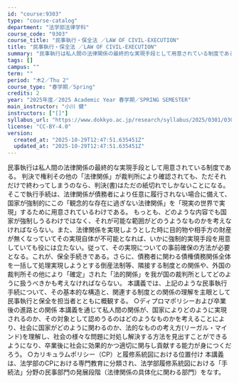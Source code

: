 ```yaml
---
id: "course:9303"
type: "course-catalog"
department: "法学部法律学科"
course_code: "9303"
course_title: "民事執行・保全法 ／LAW OF CIVIL-EXECUTION"
title: "民事執行・保全法 ／LAW OF CIVIL-EXECUTION"
summary: "民事執行は私人間の法律関係の最終的な実現手段として用意されている制度である。 判決で権利その他の「法律関係」が裁判所により確認されても、ただそれだけで終わってしまうのなら、判決(書)はただの紙切れでしかないことになる。そこで執行手続は、法律…"
tags: []
campus: ""
term: ""
period: "木2／Thu 2"
course_type: "春学期／Spring"
credits: 2
year: "2025年度／2025 Academic Year 春学期／SPRING SEMESTER"
main_instructor: "小川 健"
instructors: ["[]"]
syllabus_url: "https://www.dokkyo.ac.jp/research/syllabus/2025/0301/0301_09303_ja_JP.html"
license: "CC-BY-4.0"
version:
  created_at: "2025-10-29T12:47:51.635451Z"
  updated_at: "2025-10-29T12:47:51.635451Z"
---
```

民事執行は私人間の法律関係の最終的な実現手段として用意されている制度である。 判決で権利その他の「法律関係」が裁判所により確認されても、ただそれだけで終わってしまうのなら、判決(書)はただの紙切れでしかないことになる。そこで執行手続は、法律関係が債務者により任意に履行されない場合に備えて、国家が強制的にこの「観念的な存在に過ぎない法律関係」を「現実の世界で実現」するために用意されているわけである。 もっとも、どのような内容でも国家が強制しうるわけではなく、それが可能な範囲がどのうようなものかを考えなければならない。また、法律関係を実現しようとした時に目的物や相手方の財産が無くなっていてその実現自体が不可能となれば、いかに強制的実現手段を用意していても役には立たない。従って、その実現についての事前確保の方法が必要となる。これが、保全手続きである。さらに、債務者に関わる債権債務関係全体を一括して処理実現しようとする倒産法制等、隣接する制度との関係や、外国の裁判所その他により「確定」された「法的関係」を我が国の裁判所としてどのように扱うべきかも考えなければならない。 本講義では、上記のような民事執行手続について、その基本的な構造と、関連する制度との関係の理解を主眼として民事執行と保全を担当者とともに概観する。 ○ディプロマポリシーおよび卒業後の進路との関係 本講義を通じて私人間の関係が、国家によりどのように実現されるのか、その対象として認めうるのはどのようなものかを考えることにより、社会に国家がどのように関わるのか、法的なものの考え方(リーガル・マインド)を理解し、社会の様々な問題に対処し解決する方法を見出すことができるようになり、卒業後に社会に効果的かつ適切に関与し貢献する能力が身につくだろう。 ○カリキュラムポリシー（CP）と履修系統図における位置付け 本講義は、法学部のCPにおける専門教育に分類され、法学部履修系統図における「手続法」分野の民事部門の発展段階（法律関係の具体化に関わる部門）をなす。
